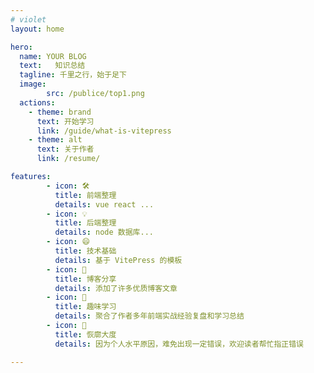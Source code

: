 ```yaml
---
# violet
layout: home

hero:
  name: YOUR BLOG
  text:   知识总结
  tagline: 千里之行，始于足下
  image:
        src: /publice/top1.png
  actions:
    - theme: brand
      text: 开始学习
      link: /guide/what-is-vitepress
    - theme: alt
      text: 关于作者
      link: /resume/

features:
        - icon: 🛠️
          title: 前端整理
          details: vue react ...
        - icon: 💡
          title: 后端整理
          details: node 数据库...
        - icon: 😄
          title: 技术基础
          details: 基于 VitePress 的模板
        - icon: 👅
          title: 博客分享
          details: 添加了许多优质博客文章
        - icon: 🦄
          title: 趣味学习
          details: 聚合了作者多年前端实战经验复盘和学习总结
        - icon: 🖖
          title: 恢廓大度
          details: 因为个人水平原因，难免出现一定错误，欢迎读者帮忙指正错误

---
```


<style>
      :root {
        --vp-home-hero-name-color: transparent;
        --vp-home-hero-name-background: -webkit-linear-gradient(120deg, #bd34fe, #41d1ff);
      }

</style>
